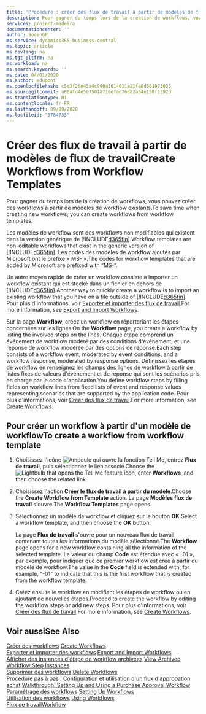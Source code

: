```yaml
---
title: 'Procédure : créer des flux de travail à partir de modèles de flux de travail | Microsoft Docs'
description: Pour gagner du temps lors de la création de workflows, vous pouvez créer des workflows à partir de modèles de workflow existants.
services: project-madeira
documentationcenter: ''
author: SorenGP
ms.service: dynamics365-business-central
ms.topic: article
ms.devlang: na
ms.tgt_pltfrm: na
ms.workload: na
ms.search.keywords: ''
ms.date: 04/01/2020
ms.author: edupont
ms.openlocfilehash: c5e3f26e45a4c990a3614011e21fe8d661973035
ms.sourcegitcommit: a80afd4e5075018716efad76d82a54e158f1392d
ms.translationtype: HT
ms.contentlocale: fr-FR
ms.lasthandoff: 09/09/2020
ms.locfileid: "3784733"
---
```

# <a name="create-workflows-from-workflow-templates"></a><span data-ttu-id="2ae07-103">Créer des flux de travail à partir de modèles de flux de travail</span><span class="sxs-lookup"><span data-stu-id="2ae07-103">Create Workflows from Workflow Templates</span></span>
<span data-ttu-id="2ae07-104">Pour gagner du temps lors de la création de workflows, vous pouvez créer des workflows à partir de modèles de workflow existants.</span><span class="sxs-lookup"><span data-stu-id="2ae07-104">To save time when creating new workflows, you can create workflows from workflow templates.</span></span>  

 <span data-ttu-id="2ae07-105">Les modèles de workflow sont des workflows non modifiables qui existent dans la version générique de [!INCLUDE[d365fin](includes/d365fin_md.md)].</span><span class="sxs-lookup"><span data-stu-id="2ae07-105">Workflow templates are non-editable workflows that exist in the generic version of [!INCLUDE[d365fin](includes/d365fin_md.md)].</span></span> <span data-ttu-id="2ae07-106">Les codes des modèles de workflow ajoutés par Microsoft ont le préfixe « MS- ».</span><span class="sxs-lookup"><span data-stu-id="2ae07-106">The codes for workflow templates that are added by Microsoft are prefixed with “MS-“.</span></span>  

 <span data-ttu-id="2ae07-107">Un autre moyen rapide de créer un workflow consiste à importer un workflow existant qui est stocké dans un fichier en dehors de [!INCLUDE[d365fin](includes/d365fin_md.md)].</span><span class="sxs-lookup"><span data-stu-id="2ae07-107">Another way to quickly create a workflow is to import an existing workflow that you have on a file outside of [!INCLUDE[d365fin](includes/d365fin_md.md)].</span></span> <span data-ttu-id="2ae07-108">Pour plus d'informations, voir [Exporter et importer des flux de travail](across-how-to-export-and-import-workflows.md).</span><span class="sxs-lookup"><span data-stu-id="2ae07-108">For more information, see [Export and Import Workflows](across-how-to-export-and-import-workflows.md).</span></span>  

<span data-ttu-id="2ae07-109">Sur la page **Workflow**, créez un workflow en répertoriant les étapes concernées sur les lignes.</span><span class="sxs-lookup"><span data-stu-id="2ae07-109">On the **Workflow** page, you create a workflow by listing the involved steps on the lines.</span></span> <span data-ttu-id="2ae07-110">Chaque étape comprend un événement de workflow modéré par des conditions d'événement, et une réponse de workflow modérée par des options de réponse.</span><span class="sxs-lookup"><span data-stu-id="2ae07-110">Each step consists of a workflow event, moderated by event conditions, and a workflow response, moderated by response options.</span></span> <span data-ttu-id="2ae07-111">Définissez les étapes de workflow en renseignez les champs des lignes de workflow à partir de listes fixes de valeurs d'événement et de réponse qui sont les scénarios pris en charge par le code d'application.</span><span class="sxs-lookup"><span data-stu-id="2ae07-111">You define workflow steps by filling fields on workflow lines from fixed lists of event and response values representing scenarios that are supported by the application code.</span></span> <span data-ttu-id="2ae07-112">Pour plus d'informations, voir [Créer des flux de travail](across-how-to-create-workflows.md).</span><span class="sxs-lookup"><span data-stu-id="2ae07-112">For more information, see [Create Workflows](across-how-to-create-workflows.md).</span></span>  

## <a name="to-create-a-workflow-from-workflow-template"></a><span data-ttu-id="2ae07-113">Pour créer un workflow à partir d'un modèle de workflow</span><span class="sxs-lookup"><span data-stu-id="2ae07-113">To create a workflow from workflow template</span></span>  
1.  <span data-ttu-id="2ae07-114">Choisissez l'icône ![Ampoule qui ouvre la fonction Tell Me](media/ui-search/search_small.png "Dites-moi ce que vous voulez faire"), entrez **Flux de travail**, puis sélectionnez le lien associé.</span><span class="sxs-lookup"><span data-stu-id="2ae07-114">Choose the ![Lightbulb that opens the Tell Me feature](media/ui-search/search_small.png "Tell me what you want to do") icon, enter **Workflows**, and then choose the related link.</span></span>  
2.  <span data-ttu-id="2ae07-115">Choisissez l'action **Créer le flux de travail à partir du modèle**.</span><span class="sxs-lookup"><span data-stu-id="2ae07-115">Choose the **Create Workflow from Template** action.</span></span> <span data-ttu-id="2ae07-116">La page **Modèles flux de travail** s'ouvre.</span><span class="sxs-lookup"><span data-stu-id="2ae07-116">The **Workflow Templates** page opens.</span></span>  
3.  <span data-ttu-id="2ae07-117">Sélectionnez un modèle de workflow et cliquez sur le bouton **OK**.</span><span class="sxs-lookup"><span data-stu-id="2ae07-117">Select a workflow template, and then choose the **OK** button.</span></span>  

     <span data-ttu-id="2ae07-118">La page **Flux de travail** s'ouvre pour un nouveau flux de travail contenant toutes les informations du modèle sélectionné.</span><span class="sxs-lookup"><span data-stu-id="2ae07-118">The **Workflow** page opens for a new workflow containing all the information of the selected template.</span></span> <span data-ttu-id="2ae07-119">La valeur du champ **Code** est étendue avec « -01 », par exemple, pour indiquer que ce premier workflow est créé à partir du modèle de workflow.</span><span class="sxs-lookup"><span data-stu-id="2ae07-119">The value in the **Code** field is extended with, for example, “-01” to indicate that this is the first workflow that is created from the workflow template.</span></span>  
4.  <span data-ttu-id="2ae07-120">Créez ensuite le workflow en modifiant les étapes de workflow ou en ajoutant de nouvelles étapes.</span><span class="sxs-lookup"><span data-stu-id="2ae07-120">Proceed to create the workflow by editing the workflow steps or add new steps.</span></span> <span data-ttu-id="2ae07-121">Pour plus d'informations, voir [Créer des flux de travail](across-how-to-create-workflows.md).</span><span class="sxs-lookup"><span data-stu-id="2ae07-121">For more information, see [Create Workflows](across-how-to-create-workflows.md).</span></span>  

## <a name="see-also"></a><span data-ttu-id="2ae07-122">Voir aussi</span><span class="sxs-lookup"><span data-stu-id="2ae07-122">See Also</span></span>  
 <span data-ttu-id="2ae07-123">[Créer des workflows](across-how-to-create-workflows.md) </span><span class="sxs-lookup"><span data-stu-id="2ae07-123">[Create Workflows](across-how-to-create-workflows.md) </span></span>  
 <span data-ttu-id="2ae07-124">[Exporter et importer des workflows](across-how-to-export-and-import-workflows.md) </span><span class="sxs-lookup"><span data-stu-id="2ae07-124">[Export and Import Workflows](across-how-to-export-and-import-workflows.md) </span></span>  
 <span data-ttu-id="2ae07-125">[Afficher des instances d'étape de workflow archivées](across-how-to-view-archived-workflow-step-instances.md) </span><span class="sxs-lookup"><span data-stu-id="2ae07-125">[View Archived Workflow Step Instances](across-how-to-view-archived-workflow-step-instances.md) </span></span>  
 <span data-ttu-id="2ae07-126">[Supprimer des workflows](across-how-to-delete-workflows.md) </span><span class="sxs-lookup"><span data-stu-id="2ae07-126">[Delete Workflows](across-how-to-delete-workflows.md) </span></span>  
 <span data-ttu-id="2ae07-127">[Procédure pas à pas : Configuration et utilisation d'un flux d'approbation achat](walkthrough-setting-up-and-using-a-purchase-approval-workflow.md) </span><span class="sxs-lookup"><span data-stu-id="2ae07-127">[Walkthrough: Setting Up and Using a Purchase Approval Workflow](walkthrough-setting-up-and-using-a-purchase-approval-workflow.md) </span></span>  
 <span data-ttu-id="2ae07-128">[Paramétrage des workflows](across-set-up-workflows.md) </span><span class="sxs-lookup"><span data-stu-id="2ae07-128">[Setting Up Workflows](across-set-up-workflows.md) </span></span>  
 <span data-ttu-id="2ae07-129">[Utilisation des workflows](across-use-workflows.md) </span><span class="sxs-lookup"><span data-stu-id="2ae07-129">[Using Workflows](across-use-workflows.md) </span></span>  
 [<span data-ttu-id="2ae07-130">Flux de travail</span><span class="sxs-lookup"><span data-stu-id="2ae07-130">Workflow</span></span>](across-workflow.md)   
